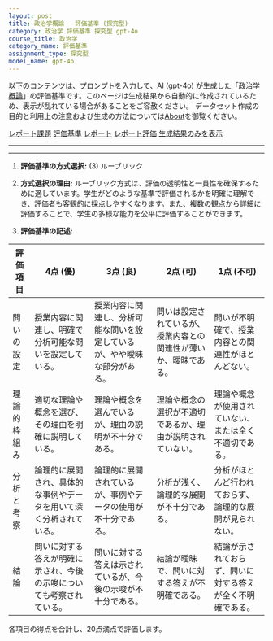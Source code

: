 ```yaml
---
layout: post
title: 政治学概論 - 評価基準 (探究型)
category: 政治学 評価基準 探究型 gpt-4o
course_title: 政治学
category_name: 評価基準
assignment_type: 探究型
model_name: gpt-4o
---
```


以下のコンテンツは、[プロンプト](https://github.com/takedatoshiyuki/synthetic_assignments/tree/main/generated/政治学/gpt-4o/prompt_評価基準-探究型.md)を入力して、AI (gpt-4o) が生成した「[政治学概論](/contents/政治学/)」の評価基準です。このページは生成結果から自動的に作成されているため、表示が乱れている場合があることをご容赦ください。
データセット作成の目的と利用上の注意および生成の方法については[About](/About)を御覧ください。

[レポート課題](../レポート課題-探究型)
[評価基準](../評価基準-探究型)
[レポート](../レポート-探究型)
[レポート評価](../レポート評価-探究型)
[生成結果のみを表示](https://github.com/takedatoshiyuki/synthetic_assignments/tree/main/generated/政治学/gpt-4o/評価基準-探究型.md)
  

***
***
  
1. **評価基準の方式選択:** (3) ルーブリック

2. **方式選択の理由:** ルーブリック方式は、評価の透明性と一貫性を確保するために適しています。学生がどのような基準で評価されるかを明確に理解でき、評価者も客観的に採点しやすくなります。また、複数の観点から詳細に評価することで、学生の多様な能力を公平に評価することができます。

3. **評価基準の記述:**

| 評価項目       | 4点 (優)                                                                 | 3点 (良)                                                               | 2点 (可)                                                               | 1点 (不可)                                                             |
|----------------|---------------------------------------------------------------------------|------------------------------------------------------------------------|------------------------------------------------------------------------|------------------------------------------------------------------------|
| 問いの設定     | 授業内容に関連し、明確で分析可能な問いを設定している。                     | 授業内容に関連し、分析可能な問いを設定しているが、やや曖昧な部分がある。 | 問いは設定されているが、授業内容との関連性が薄いか、曖昧である。       | 問いが不明確で、授業内容との関連性がほとんどない。                     |
| 理論的枠組み   | 適切な理論や概念を選び、その理由を明確に説明している。                     | 理論や概念を選んでいるが、理由の説明が不十分である。                   | 理論や概念の選択が不適切であるか、理由が説明されていない。             | 理論や概念が使用されていない、または全く不適切である。                 |
| 分析と考察     | 論理的に展開され、具体的な事例やデータを用いて深く分析されている。         | 論理的に展開されているが、事例やデータの使用が不十分である。           | 分析が浅く、論理的な展開が不十分である。                               | 分析がほとんど行われておらず、論理的な展開が見られない。               |
| 結論           | 問いに対する答えが明確に示され、今後の示唆についても考察されている。       | 問いに対する答えは示されているが、今後の示唆が不十分である。           | 結論が曖昧で、問いに対する答えが不明確である。                         | 結論が示されておらず、問いに対する答えが全く不明確である。             |

各項目の得点を合計し、20点満点で評価します。
